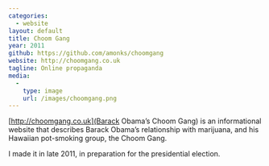 ```yaml
---
categories:
  - website
layout: default
title: Choom Gang
year: 2011
github: https://github.com/amonks/choomgang
website: http://choomgang.co.uk
tagline: Online propaganda
media:
  -
    type: image
    url: /images/choomgang.png
---
```

[http://choomgang.co.uk](Barack Obama&#8217;s Choom Gang) is an informational website that describes Barack Obama&#8217;s relationship with marijuana, and his Hawaiian pot-smoking group, the Choom Gang.

I made it in late 2011, in preparation for the presidential election.
